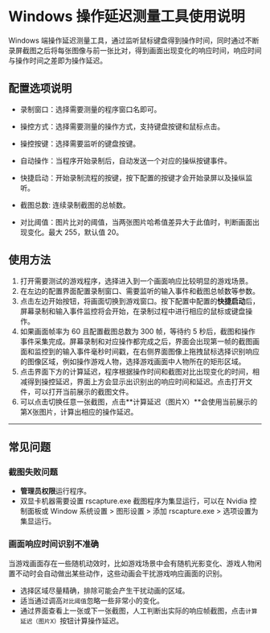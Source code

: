 # Windows 操作延迟测量工具使用说明

Windows 端操作延迟测量工具，通过监听鼠标键盘得到操作时间，同时通过不断录屏截图之后将每张图像与前一张比对，得到画面出现变化的响应时间，响应时间与操作时间之差即为操作延迟。

## 配置选项说明

- 录制窗口：选择需要测量的程序窗口名即可。
- 操控方式：选择需要测量的操作方式，支持键盘按键和鼠标点击。
- 操控按键：选择需要监听的键盘按键。
- 自动操作：当程序开始录制后，自动发送一个对应的操纵按键事件。
- 快捷启动：开始录制流程的按键，按下配置的按键才会开始录屏以及操纵监听。

- 截图总数: 连续录制截图的总帧数。
- 对比阈值：图片比对的阈值，当两张图片哈希值差异大于此值时，判断画面出现变化。最大 255，默认值 20。

## 使用方法
1. 打开需要测试的游戏程序，选择进入到一个画面响应比较明显的游戏场景。
2. 在左边的配置界面配置录制窗口、需要监听的输入事件和截图总帧数等参数。
3. 点击左边开始按钮，将画面切换到游戏窗口。按下配置中配置的**快捷启动**后，屏幕录制和输入事件监控将会开始，在录制过程中进行相应的鼠标或键盘操作。
4. 如果画面帧率为 60 且配置截图总数为 300 帧，等待约 5 秒后，截图和操作事件采集完成。屏幕录制和对应操作都完成之后，界面会出现第一帧的截图画面和监控到的输入事件毫秒时间戳，在右侧界面图像上拖拽鼠标选择识别响应的图像区域，例如操作游戏人物，选择游戏画面中人物所在的矩形区域。
5. 点击界面下方的计算延迟，程序根据操作时间和截图对比出现变化的时间，相减得到操控延迟，界面上方会显示出识别出的响应时间和延迟。点击打开文件，可以打开当前展示的截图文件。
6. 可以点击切换任意一张截图，点击**计算延迟（图片X）**会使用当前展示的第X张图片，计算出相应的操作延迟。

---

## 常见问题

### 截图失败问题

- **管理员权限**运行程序。
- 双显卡机器需要设置 rscapture.exe 截图程序为集显运行，可以在 Nvidia 控制面板或 Window 系统设置 > 图形设置 > 添加 rscapture.exe > 选项设置为集显运行。

### 画面响应时间识别不准确

当游戏画面存在一些随机动效时，比如游戏场景中会有随机光影变化、游戏人物闲置不动时会自动做出某些动作，这些动画会干扰游戏响应画面的识别。
- 选择区域尽量精确，排除可能会产生干扰动画的区域。
- 适当通过调高`对比阈值`忽略一些非常小的变化。
- 通过界面查看上一张或下一张截图，人工判断出实际的响应帧截图，点击`计算延迟（图片X）`按钮计算操作延迟。
